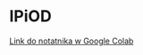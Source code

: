 # IPiOD

[Link do notatnika w Google Colab](https://colab.research.google.com/drive/1dJzo-_ea0VJBIygmBOf_Wi-S9b-V759H?usp=sharing)